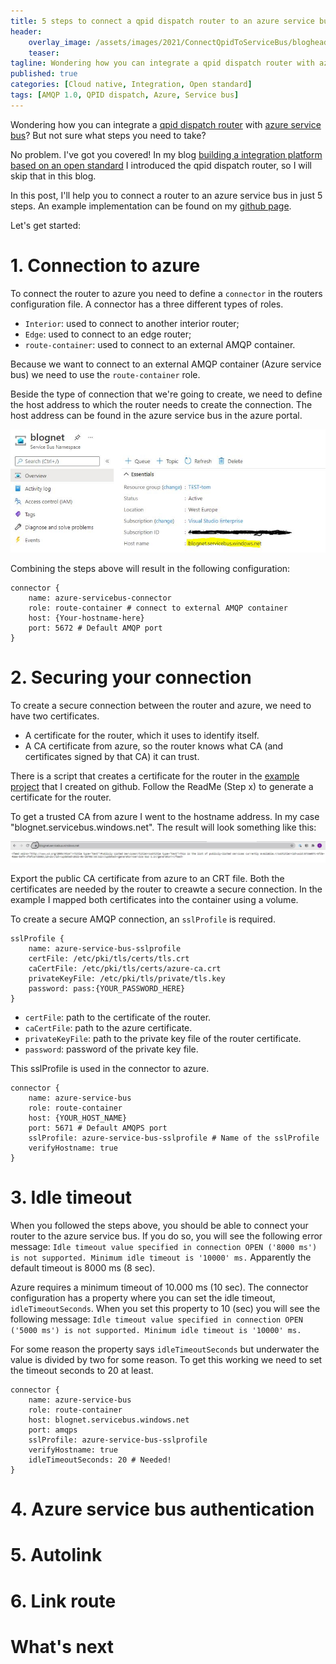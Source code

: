 ```yaml
---
title: 5 steps to connect a qpid dispatch router to an azure service bus
header:    
    overlay_image: /assets/images/2021/ConnectQpidToServiceBus/blogheader.jpg
    teaser: 
tagline: Wondering how you can integrate a qpid dispatch router with azure service bus?
published: true
categories: [Cloud native, Integration, Open standard]
tags: [AMQP 1.0, QPID dispatch, Azure, Service bus]
---
```


Wondering how you can integrate a [qpid dispatch router](https://qpid.apache.org/components/dispatch-router/index.html) with [azure service bus](https://azure.microsoft.com/nl-nl/services/service-bus/)? But not sure what steps you need to take?

No problem. I've got you covered! In my blog [building a integration platform based on an open standard](https://blognet.tech/2021/BuildingAnIntegrationPlatformBasedOnAnOpenStandard/) I introduced the qpid dispatch router, so I will skip that in this blog.

In this post, I'll help you to connect a router to an azure service bus in just 5 steps. An example implementation can be found on my [github page](https://github.com/tom171296/connect-router-to-azure).

Let's get started:

# 1. Connection to azure
To connect the router to azure you need to define a `connector` in the routers configuration file. A connector has a three different types of roles.

- `Interior`: used to connect to another interior router;
- `Edge`: used to connect to an edge router;
- `route-container`: used to connect to an external AMQP container.

Because we want to connect to an external AMQP container (Azure service bus) we need to use the `route-container` role.

Beside the type of connection that we're going to create, we need to define the host address to which the router needs to create the connection. The host address can be found in the azure service bus in the azure portal.

![alt text](../../assets/images/2021/ConnectQpidToServiceBus/hostLocation.jpg "Host location")

Combining the steps above will result in the following configuration: 

```
connector {
    name: azure-servicebus-connector
    role: route-container # connect to external AMQP container
    host: {Your-hostname-here}
    port: 5672 # Default AMQP port
}
```

# 2. Securing your connection
To create a secure connection between the router and azure, we need to have two certificates. 
- A certificate for the router, which it uses to identify itself.
- A CA certificate from azure, so the router knows what CA (and certificates signed by that CA) it can trust.

There is a script that creates a certificate for the router in the [example project](https://github.com/tom171296/connect-router-to-azure/tree/main/certificates) that I created on github. Follow the ReadMe (Step x) to generate a certificate for the router.

To get a trusted CA from azure I went to the hostname address. In my case "blognet.servicebus.windows.net". The result will look something like this:

![alt text](../../assets/images/2021/ConnectQpidToServiceBus/azure-cert.jpg "get cert")

Export the public CA certificate from azure to an CRT file. Both the certificates are needed by the router to creawte a secure connection. In the example I mapped both certificates into the container using a volume.

To create a secure AMQP connection, an `sslProfile` is required.

```
sslProfile { 
    name: azure-service-bus-sslprofile
    certFile: /etc/pki/tls/certs/tls.crt
    caCertFile: /etc/pki/tls/certs/azure-ca.crt
    privateKeyFile: /etc/pki/tls/private/tls.key
    password: pass:{YOUR_PASSWORD_HERE}
}
```
- `certFile`: path to the certificate of the router.
- `caCertFile`: path to the azure certificate.
- `privateKeyFile`: path to the private key file of the router certificate.
- `password`: password of the private key file.

This sslProfile is used in the connector to azure.

```
connector {
    name: azure-service-bus
    role: route-container
    host: {YOUR_HOST_NAME}
    port: 5671 # Default AMQPS port
    sslProfile: azure-service-bus-sslprofile # Name of the sslProfile
    verifyHostname: true
}
```

# 3. Idle timeout
When you followed the steps above, you should be able to connect your router to the azure service bus. If you do so, you will see the following error message: 
 `Idle timeout value specified in connection OPEN ('8000 ms') is not supported. Minimum idle timeout is '10000' ms.` Apparently the default timeout is 8000 ms (8 sec).

Azure requires a minimum timeout of 10.000 ms (10 sec). The connector configuration has a property where you can set the idle timeout, `idleTimeoutSeconds`. When you set this property to 10 (sec) you will see the following message: `Idle timeout value specified in connection OPEN ('5000 ms') is not supported. Minimum idle timeout is '10000' ms.`

For some reason the property says `idleTimeoutSeconds` but underwater the value is divided by two for some reason. To get this working we need to set the timeout seconds to 20 at least.

```
connector {
    name: azure-service-bus
    role: route-container
    host: blognet.servicebus.windows.net
    port: amqps 
    sslProfile: azure-service-bus-sslprofile
    verifyHostname: true
    idleTimeoutSeconds: 20 # Needed!
}
```

# 4. Azure service bus authentication

# 5. Autolink

# 6. Link route

# What's next


